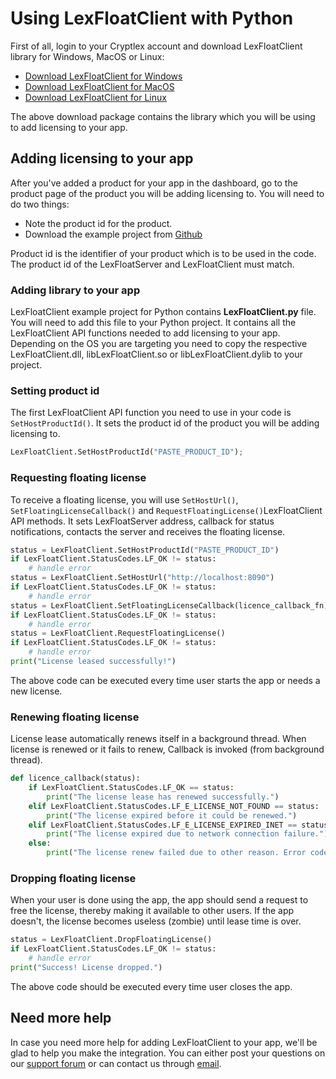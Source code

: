 # Using LexFloatClient with Python

First of all, login to your Cryptlex account and download LexFloatClient library for Windows, MacOS or Linux:

* [Download LexFloatClient for Windows](https://app.cryptlex.com/downloads)
* [Download LexFloatClient for MacOS](https://app.cryptlex.com/downloads)
* [Download LexFloatClient for Linux](https://app.cryptlex.com/downloads)

The above download package contains the library which you will be using to add licensing to your app.

## Adding licensing to your app

After you've added a product for your app in the dashboard, go to the product page of the product you will be adding licensing to. You will need to do two things:

* Note the product id for the product.
* Download the example project from [Github](https://github.com/cryptlex/lexfloatclient-python)

Product id is the identifier of your product which is to be used in the code. The product id of the LexFloatServer and LexFloatClient must match.

### Adding library to your app

LexFloatClient example project for Python contains **LexFloatClient.py** file. You will need to add this file to your Python project. It contains all the LexFloatClient API functions needed to add licensing to your app. Depending on the OS you are targeting you need to copy the respective LexFloatClient.dll, libLexFloatClient.so or libLexFloatClient.dylib to your project.

### Setting product id

The first LexFloatClient API function you need to use in your code is `SetHostProductId()`. It sets the product id of the product you will be adding licensing to. 

```python
LexFloatClient.SetHostProductId("PASTE_PRODUCT_ID");
```

### Requesting floating license

To receive a floating license, you will use `SetHostUrl()`, `SetFloatingLicenseCallback()` and `RequestFloatingLicense()`LexFloatClient API methods. It sets LexFloatServer address, callback for status notifications, contacts the server and receives the floating license.

```python
status = LexFloatClient.SetHostProductId("PASTE_PRODUCT_ID")
if LexFloatClient.StatusCodes.LF_OK != status:
    # handle error
status = LexFloatClient.SetHostUrl("http://localhost:8090")
if LexFloatClient.StatusCodes.LF_OK != status:
    # handle error
status = LexFloatClient.SetFloatingLicenseCallback(licence_callback_fn)
if LexFloatClient.StatusCodes.LF_OK != status:
    # handle error
status = LexFloatClient.RequestFloatingLicense()
if LexFloatClient.StatusCodes.LF_OK != status:
    # handle error
print("License leased successfully!")
```

The above code can be executed every time user starts the app or needs a new license.

### Renewing floating license

License lease automatically renews itself in a background thread. When license is renewed or it fails to renew, Callback is invoked \(from background thread\).

```python
def licence_callback(status):
    if LexFloatClient.StatusCodes.LF_OK == status:
        print("The license lease has renewed successfully.")
    elif LexFloatClient.StatusCodes.LF_E_LICENSE_NOT_FOUND == status:
        print("The license expired before it could be renewed.")
    elif LexFloatClient.StatusCodes.LF_E_LICENSE_EXPIRED_INET == status:
        print("The license expired due to network connection failure.")
    else:
        print("The license renew failed due to other reason. Error code: ", status)
```

### Dropping floating license

When your user is done using the app, the app should send a request to free the license, thereby making it available to other users. If the app doesn't, the license becomes useless \(zombie\) until lease time is over.

```python
status = LexFloatClient.DropFloatingLicense()
if LexFloatClient.StatusCodes.LF_OK != status:
    # handle error
print("Success! License dropped.")
```

The above code should be executed every time user closes the app.

## Need more help

In case you need more help for adding LexFloatClient to your app, we'll be glad to help you make the integration. You can either post your questions on our [support forum](https://forums.cryptlex.com) or can contact us through [email](mailto:support@cryptlex.com?Subject=Using%20LexFloatClient).

